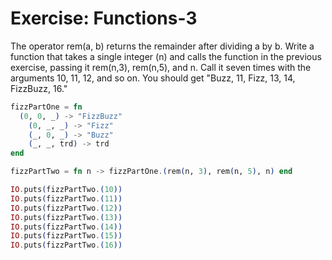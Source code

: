 # Exercise: Functions-3

The operator rem(a, b) returns the remainder after dividing a by b.
Write a function that takes a single integer (n) and calls the function in the previous exercise, passing it rem(n,3), rem(n,5), and n.
Call it seven times with the arguments 10, 11, 12, and so on.
You should get "Buzz, 11, Fizz, 13, 14, FizzBuzz, 16."

```elixir
fizzPartOne = fn
  (0, 0, _) -> "FizzBuzz"
	(0, _, _) -> "Fizz"
	(_, 0, _) -> "Buzz"
	(_, _, trd) -> trd
end

fizzPartTwo = fn n -> fizzPartOne.(rem(n, 3), rem(n, 5), n) end

IO.puts(fizzPartTwo.(10))
IO.puts(fizzPartTwo.(11))
IO.puts(fizzPartTwo.(12))
IO.puts(fizzPartTwo.(13))
IO.puts(fizzPartTwo.(14))
IO.puts(fizzPartTwo.(15))
IO.puts(fizzPartTwo.(16))
```